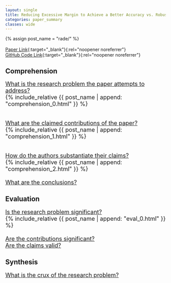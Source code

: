 ```yaml
---
layout: single
title: Reducing Excessive Margin to Achieve a Better Accuracy vs. Robustness Trade-off
categories: paper_summary
classes: wide
---
```

{% assign post_name = "rade/" %}
\
\
[Paper Link](https://openreview.net/pdf?id=Azh9QBQ4tR7){:target="_blank"}{:rel="noopener noreferrer"}\
[GitHub Code Link](https://github.com/imrahulr/hat){:target="_blank"}{:rel="noopener noreferrer"}

<h2>Comprehension</h2>
<font size= "4.5">
<ins>What is the research problem the paper attempts to address?</ins><br>
  <font size="4">
  {% include_relative {{ post_name | append: "comprehension_0.html" }} %}<br><br>
  </font>
  
<ins>What are the claimed contributions of the paper?</ins><br>
  <font size="4">
  {% include_relative {{ post_name | append: "comprehension_1.html" }} %}<br><br>
  </font>
  
<ins>How do the authors substantiate their claims?</ins><br>
  <font size="4">
  {% include_relative {{ post_name | append: "comprehension_2.html" }} %}<br><br>
  </font>
<ins>What are the conclusions?</ins>
</font>  

<h2>Evaluation</h2>
<font size="4.5">
<ins>Is the research problem significant?</ins><br>
  <font size="4">
  {% include_relative {{ post_name | append: "eval_0.html" }} %}<br><br>
  </font>
<ins>Are the contributions significant?</ins><br>
<ins>Are the claims valid?</ins><br>
</font>


<h2>Synthesis</h2>
<font size="4.5">
<ins>What is the crux of the research problem?</ins><br>
</font>
